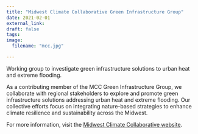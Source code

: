 ```yaml
---
title: "Midwest Climate Collaborative Green Infrastructure Group"
date: 2021-02-01
external_link: 
draft: false
tags:
image: 
  filename: "mcc.jpg"

---
```


Working group to investigate green infrastructure solutions to urban heat and extreme flooding.

<!--more-->

As a contributing member of the MCC Green Infrastructure Group, we collaborate with regional stakeholders to explore and promote green infrastructure solutions addressing urban heat and extreme flooding. Our collective efforts focus on integrating nature-based strategies to enhance climate resilience and sustainability across the Midwest.

For more information, visit the [Midwest Climate Collaborative website](https://midwestclimatecollaborative.wustl.edu/). 
